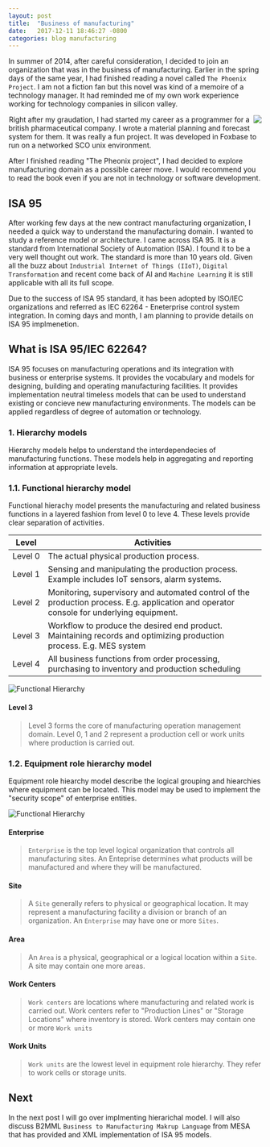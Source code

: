 ```yaml
---
layout: post
title:  "Business of manufacturing"
date:   2017-12-11 18:46:27 -0800
categories: blog manufacturing
---
```

In summer of 2014, after careful consideration, I decided to join an organization that was in the business of manufacturing. Earlier in the spring days of the same year, I had finished reading a novel called `The Phoenix Project`. I am not a fiction fan but this novel was kind of a memoire of a technology manager. It had reminded me of my own work experience working for technology companies in silicon valley.

<a target="_blank"  href="https://www.amazon.com/gp/product/0988262509/ref=as_li_tl?ie=UTF8&camp=1789&creative=9325&creativeASIN=0988262509&linkCode=as2&tag=shahidmughal-20&linkId=479cf977858e95a3bfcaf384bf67e65b"><img align="right" border="0" src="//ws-na.amazon-adsystem.com/widgets/q?_encoding=UTF8&MarketPlace=US&ASIN=0988262509&ServiceVersion=20070822&ID=AsinImage&WS=1&Format=_SL250_&tag=shahidmughal-20" ></a><img src="//ir-na.amazon-adsystem.com/e/ir?t=shahidmughal-20&l=am2&o=1&a=0988262509" width="1" height="1" border="0" alt="" style="border:none !important; margin:0px !important;" />Right after my graudation, I had started my career as a programmer for a british pharmaceutical company. I wrote a material planning and forecast system for them. It was really a fun project. It was developed in Foxbase to run on a networked SCO unix environment.

After I finished reading "The Pheonix project", I had decided to explore manufacturing domain as a possible career move. I would recommend you to read the book even if you are not in technology or software development. 

## ISA 95
After working few days at the new contract manufacturing organization, I needed a quick way to understand the manufacturing domain. I wanted to study a reference model or architecture. I came across ISA 95. It is a standard from International Society of Automation (ISA). I found it to be a very well thought out work. The standard is more than 10 years old. Given all the buzz about `Industrial Internet of Things (IIoT)`, `Digital Transformation` and recent come back of AI and `Machine Learning` it is still applicable with all its full scope. 

Due to the success of ISA 95 standard, it has been adopted by ISO/IEC organizations and referred as IEC 62264 - Eneterprise control system integration. In coming days and month, I am planning to provide details on ISA 95 implmenetion.


## What is ISA 95/IEC 62264?

ISA 95 focuses on manufacturing operations and its integration with business or enterprise systems. It provides the vocabulary and models for designing, building and operating manufacturing facilities. It provides implementation neutral timeless models that can be used to understand existing or concieve new manufacturing environments. The models can be applied regardless of degree of automation or technology.

### 1. Hierarchy models

Hierarchy models helps to understand the interdependecies of manufacturing functions. These models help in aggregating and reporting information at appropriate levels.

### 1.1. Functional hierarchy model
Functional hierachy model presents the manufacturing and related business functions in a layered fashion from level 0 to leve 4. These levels provide clear separation of activities. 

| Level  | Activities |
|---------|------------|
| Level&nbsp;0 | The actual physical production process.|
| Level 1 | Sensing and manipulating the production process. Example includes IoT sensors, alarm systems.|
| Level 2 | Monitoring, supervisory and automated control of the production process. E.g. application and operator console for underlying equipment.|
| Level 3 | Workflow to produce the desired end product. Maintaining records and optimizing production process. E.g. MES system|
| Level 4 | All business functions from order processing, purchasing to inventory and production scheduling|

![Functional Hierarchy]({{"/assets/isa95/func-hierarchy.png"}})

#### Level 3
> Level 3 forms the core of manufacturing operation management domain. Level 0, 1 and 2 represent a production cell or work units where production is carried out. 

### 1.2. Equipment role hierarchy model
Equipment role hiearchy model describe the logical grouping and hiearchies where equipment can be located. This model may be used to implement the "security scope" of enterprise entities.

![Functional Hierarchy]({{"/assets/isa95/role-hierarchy.png"}})

 
#### Enterprise
> `Enterprise` is the top level logical organization that controls all manufacturing sites. An Enteprise determines what products will be manufactured and where they will be manufactured. 

#### Site
> A `Site` generally refers to physical or geographical location. It may represent a manufacturing facility a division or branch of an organization. An `Enterprise` may have one or more `Sites`.
 
#### Area
> An `Area` is a physical, geographical or a logical location within a `Site`. A site may contain one more areas. 

#### Work Centers
> `Work centers` are locations where manufacturing and related work is carried out. Work centers refer to "Production Lines" or "Storage Locations" where inventory is stored. Work centers may contain one or more `Work units`

#### Work Units
> `Work units` are the lowest level in equipment role hierarchy. They refer to work cells or storage units.

## Next
In the next post I will go over implmenting hierarichal model. I will also discuss B2MML `Business to Manufacturing Makrup Language` from MESA that has provided and XML implementation of ISA 95 models.